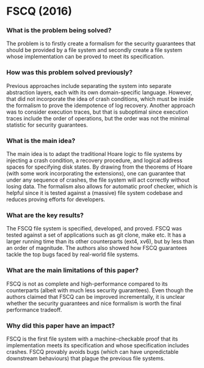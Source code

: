 # FSCQ (2016)

### What is the problem being solved?

The problem is to firstly create a formalism for the security guarantees that should be provided by a file system and secondly create a file system whose implementation can be proved to meet its specification.

### How was this problem solved previously?

Previous approaches include separating the system into separate abstraction layers, each with its own domain-specific language. However, that did not incorporate the idea of crash conditions, which must be inside the formalism to prove the idempotence of log recovery. Another approach was to consider execution traces, but that is suboptimal since execution traces include the order of operations, but the order was not the minimal statistic for security guarantees.

### What is the main idea?

The main idea is to adapt the traditional Hoare logic to file systems by injecting a crash condition, a recovery procedure, and logical address spaces for specifying disk states. By drawing from the theorems of Hoare (with some work incorporating the extensions), one can guarantee that under any sequence of crashes, the file system will act correctly without losing data. The formalism also allows for automatic proof checker, which is helpful since it is tested against a (massive) file system codebase and reduces proving efforts for developers.

### What are the key results?

The FSCQ file system is specified, developed, and proved. FSCQ was tested against a set of applications such as git clone, make etc. It has a larger running time than its other counterparts (ext4, xv6), but by less than an order of magnitude. The authors also showed how FSCQ guarantees tackle the top bugs faced by real-world file systems.

### What are the main limitations of this paper?

FSCQ is not as complete and high-performance compared to its counterparts (albeit with much less security guarantees). Even though the authors claimed that FSCQ can be improved incrementally, it is unclear whether the security guarantees and nice formalism is worth the final performance tradeoff.

### Why did this paper have an impact?

FSCQ is the first file system with a machine-checkable proof that its implementation meets its specification and whose specification includes crashes. FSCQ provably avoids bugs (which can have unpredictable downstream behaviours) that plague the previous file systems. 

